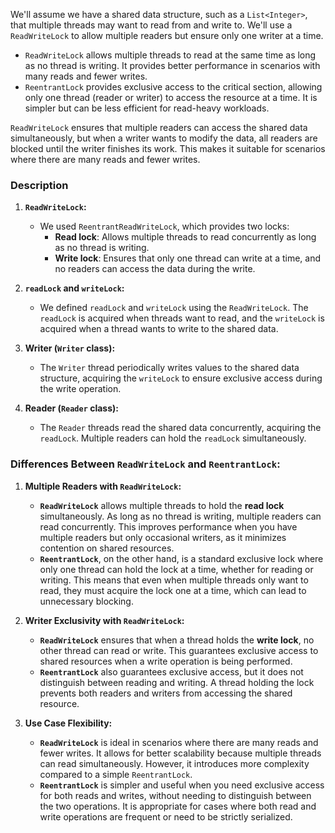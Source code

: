 We'll assume we have a shared data structure, such as a `List<Integer>`, that multiple threads may want to read from and write to. We'll use a `ReadWriteLock` to allow multiple readers but ensure only one writer at a time.

- `ReadWriteLock` allows multiple threads to read at the same time as long as no thread is writing. It provides better performance in scenarios with many reads and fewer writes.
- `ReentrantLock` provides exclusive access to the critical section, allowing only one thread (reader or writer) to access the resource at a time. It is simpler but can be less efficient for read-heavy workloads.

`ReadWriteLock` ensures that multiple readers can access the shared data simultaneously, but when a writer wants to modify the data, all readers are blocked until the writer finishes its work. This makes it suitable for scenarios where there are many reads and fewer writes.

### Description

1. **`ReadWriteLock`:**
   - We used `ReentrantReadWriteLock`, which provides two locks:
     - **Read lock**: Allows multiple threads to read concurrently as long as no thread is writing.
     - **Write lock**: Ensures that only one thread can write at a time, and no readers can access the data during the write.
   
2. **`readLock` and `writeLock`:**
   - We defined `readLock` and `writeLock` using the `ReadWriteLock`. The `readLock` is acquired when threads want to read, and the `writeLock` is acquired when a thread wants to write to the shared data.

3. **Writer (`Writer` class):**
   - The `Writer` thread periodically writes values to the shared data structure, acquiring the `writeLock` to ensure exclusive access during the write operation.

4. **Reader (`Reader` class):**
   - The `Reader` threads read the shared data concurrently, acquiring the `readLock`. Multiple readers can hold the `readLock` simultaneously.

### Differences Between `ReadWriteLock` and `ReentrantLock`:

1. **Multiple Readers with `ReadWriteLock`:**
   - **`ReadWriteLock`** allows multiple threads to hold the **read lock** simultaneously. As long as no thread is writing, multiple readers can read concurrently. This improves performance when you have multiple readers but only occasional writers, as it minimizes contention on shared resources.
   - **`ReentrantLock`**, on the other hand, is a standard exclusive lock where only one thread can hold the lock at a time, whether for reading or writing. This means that even when multiple threads only want to read, they must acquire the lock one at a time, which can lead to unnecessary blocking.

2. **Writer Exclusivity with `ReadWriteLock`:**
   - **`ReadWriteLock`** ensures that when a thread holds the **write lock**, no other thread can read or write. This guarantees exclusive access to shared resources when a write operation is being performed.
   - **`ReentrantLock`** also guarantees exclusive access, but it does not distinguish between reading and writing. A thread holding the lock prevents both readers and writers from accessing the shared resource.

3. **Use Case Flexibility:**
   - **`ReadWriteLock`** is ideal in scenarios where there are many reads and fewer writes. It allows for better scalability because multiple threads can read simultaneously. However, it introduces more complexity compared to a simple `ReentrantLock`.
   - **`ReentrantLock`** is simpler and useful when you need exclusive access for both reads and writes, without needing to distinguish between the two operations. It is appropriate for cases where both read and write operations are frequent or need to be strictly serialized.



